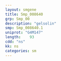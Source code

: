 ```yaml
---
layout: smgene
title: Smp_008640
grp: Smp_00
description: "gelsolin"
smp: Smp_008640.1
uniprot: "G4M147"
length:    93
cdd: "ns"
kk: ns
categories: sm
---
```

